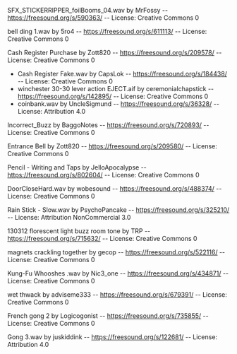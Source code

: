 SFX_STICKERRIPPER_foilBooms_04.wav by MrFossy -- https://freesound.org/s/590363/ -- License: Creative Commons 0

bell ding 1.wav by 5ro4 -- https://freesound.org/s/611113/ -- License: Creative Commons 0

Cash Register Purchase by Zott820 -- https://freesound.org/s/209578/ -- License: Creative Commons 0
- Cash Register Fake.wav by CapsLok -- https://freesound.org/s/184438/ -- License: Creative Commons 0
- winchester 30-30 lever action EJECT.aif by ceremonialchapstick -- https://freesound.org/s/142895/ -- License: Creative Commons 0
- coinbank.wav by UncleSigmund -- https://freesound.org/s/36328/ -- License: Attribution 4.0

Incorrect_Buzz by BaggoNotes -- https://freesound.org/s/720893/ -- License: Creative Commons 0

Entrance Bell by Zott820 -- https://freesound.org/s/209580/ -- License: Creative Commons 0

Pencil - Writing and Taps by JelloApocalypse -- https://freesound.org/s/802604/ -- License: Creative Commons 0

DoorCloseHard.wav by wobesound -- https://freesound.org/s/488374/ -- License: Creative Commons 0

Rain Stick - Slow.wav by PsychoPancake -- https://freesound.org/s/325210/ -- License: Attribution NonCommercial 3.0

130312 florescent light buzz room tone by TRP -- https://freesound.org/s/715632/ -- License: Creative Commons 0

magnets crackling together by gecop -- https://freesound.org/s/522116/ -- License: Creative Commons 0

Kung-Fu Whooshes .wav by Nic3_one -- https://freesound.org/s/434871/ -- License: Creative Commons 0

wet thwack by adviseme333 -- https://freesound.org/s/679391/ -- License: Creative Commons 0

French gong 2 by Logicogonist -- https://freesound.org/s/735855/ -- License: Creative Commons 0

Gong 3.wav by juskiddink -- https://freesound.org/s/122681/ -- License: Attribution 4.0
